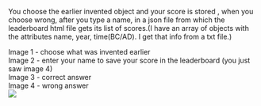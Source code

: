 You choose the earlier invented object and your score is stored , when you choose wrong, after you type a name, in a json file from which the leaderboard html file gets its list of scores.(I have an array of objects with the attributes name, year, time(BC/AD). I get that info from a txt file.)


Image 1 - choose what was invented earlier<br>
Image 2 - enter your name to save your score in the leaderboard (you just saw image 4)<br>
Image 3 - correct answer<br>
Image 4 - wrong answer<br>
<img src="https://i.imgur.com/9PnE7yo.png">
